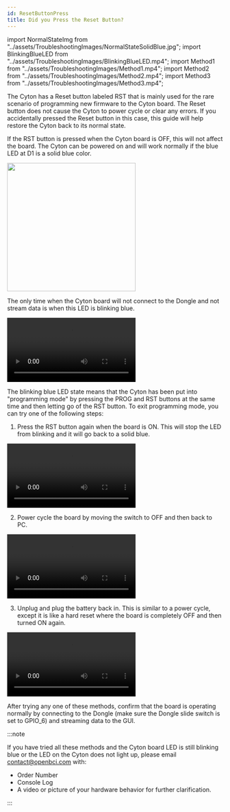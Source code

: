 ```yaml
---
id: ResetButtonPress
title: Did you Press the Reset Button?
---
```


import NormalStateImg from "../assets/TroubleshootingImages/NormalStateSolidBlue.jpg";
import BlinkingBlueLED from "../assets/TroubleshootingImages/BlinkingBlueLED.mp4";
import Method1 from "../assets/TroubleshootingImages/Method1.mp4";
import Method2 from "../assets/TroubleshootingImages/Method2.mp4";
import Method3 from "../assets/TroubleshootingImages/Method3.mp4";

The Cyton has a Reset button labeled RST that is mainly used for the rare scenario of programming new firmware to the Cyton board. The Reset button does not cause the Cyton to power cycle or clear any errors. If you accidentally pressed the Reset button in this case, this guide will help restore the Cyton back to its normal state.

If the RST button is pressed when the Cyton board is OFF, this will not affect the board. The Cyton can be powered on and will work normally if the blue LED at D1 is a solid blue color.

<div style={{textAlign: 'center'}}>
    <img src={NormalStateImg} width="300"/>
</div>

The only time when the Cyton board will not connect to the Dongle and not stream data is when this LED is blinking blue.

<div style={{textAlign: 'center'}}>
    <video controls>
        <source src={BlinkingBlueLED}/>
    </video>
</div>

The blinking blue LED state means that the Cyton has been put into "programming mode" by pressing the PROG and RST buttons at the same time and then letting go of the RST button. To exit programming mode, you can try one of the following steps:

1. Press the RST button again when the board is ON. This will stop the LED from blinking and it will go back to a solid blue.

<div style={{textAlign: 'center'}}>
    <video controls>
        <source src={Method1}/>
    </video>
</div>

2. Power cycle the board by moving the switch to OFF and then back to PC.

<div style={{textAlign: 'center'}}>
    <video controls>
        <source src={Method2}/>
    </video>
</div>

3. Unplug and plug the battery back in. This is similar to a power cycle, except it is like a hard reset where the board is completely OFF and then turned ON again.

<div style={{textAlign: 'center'}}>
    <video controls>
        <source src={Method3}/>
    </video>
</div>

After trying any one of these methods, confirm that the board is operating normally by connecting to the Dongle (make sure the Dongle slide switch is set to GPIO_6) and streaming data to the GUI.

:::note

If you have tried all these methods and the Cyton board LED is still blinking blue or the LED on the Cyton does not light up, please email contact@openbci.com with:

- Order Number
- Console Log
- A video or picture of your hardware behavior for further clarification.

:::
